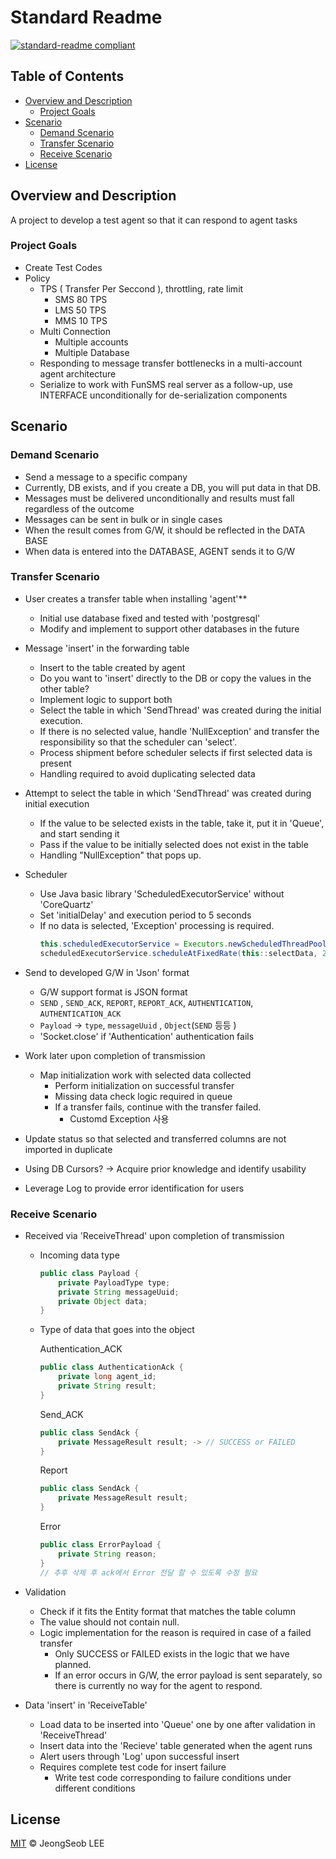 # Standard Readme

[![standard-readme compliant](https://img.shields.io/badge/readme%20style-standard-brightgreen.svg?style=flat-square)](https://github.com/RichardLitt/standard-readme)


## Table of Contents

- [Overview and Description](#overview-and-description)
  - [Project Goals](#project-goals)
- [Scenario](#scenario)
  - [Demand Scenario](#demand-scenario)
  - [Transfer Scenario](#transfer-scenario)
  - [Receive Scenario](#receive-scenario)
- [License](#license)


## Overview and Description

A project to develop a test agent so that it can respond to agent tasks

### Project Goals
- Create Test Codes
- Policy
  - TPS ( Transfer Per Seccond ), throttling, rate limit
    - SMS 80 TPS
    - LMS 50 TPS
    - MMS 10 TPS
  - Multi Connection
    - Multiple accounts
    - Multiple Database
  - Responding to message transfer bottlenecks in a multi-account agent architecture
  - Serialize to work with FunSMS real server as a follow-up, use INTERFACE unconditionally for de-serialization components

## Scenario
### Demand Scenario
- Send a message to a specific company
- Currently, DB exists, and if you create a DB, you will put data in that DB.
- Messages must be delivered unconditionally and results must fall regardless of the outcome
- Messages can be sent in bulk or in single cases
- When the result comes from G/W, it should be reflected in the DATA BASE
- When data is entered into the DATABASE, AGENT sends it to G/W

### Transfer Scenario
- User creates a transfer table when installing 'agent'**
  - Initial use database fixed and tested with 'postgresql'
  - Modify and implement to support other databases in the future
- Message 'insert' in the forwarding table
  - Insert to the table created by agent
  - Do you want to 'insert' directly to the DB or copy the values in the other table?
  - Implement logic to support both
  - Select the table in which 'SendThread' was created during the initial execution.
  - If there is no selected value, handle 'NullException' and transfer the responsibility so that the scheduler can 'select'.
  - Process shipment before scheduler selects if first selected data is present
  - Handling required to avoid duplicating selected data
- Attempt to select the table in which 'SendThread' was created during initial execution
  - If the value to be selected exists in the table, take it, put it in 'Queue', and start sending it
  - Pass if the value to be initially selected does not exist in the table
  - Handling "NullException" that pops up.
- Scheduler
  - Use Java basic library 'ScheduledExecutorService' without 'CoreQuartz'
  - Set 'initialDelay' and execution period to 5 seconds
  - If no data is selected, 'Exception' processing is required.
      ```java
      this.scheduledExecutorService = Executors.newScheduledThreadPool(1);
      scheduledExecutorService.scheduleAtFixedRate(this::selectData, 2000, 5000, TimeUnit.MICROSECONDS);
      ```

- Send to developed G/W in 'Json' format
  - G/W support format is JSON format
  - `SEND` , `SEND_ACK`, `REPORT`, `REPORT_ACK`, `AUTHENTICATION`, `AUTHENTICATION_ACK`
  - `Payload` → `type`, `messageUuid` , `Object`(`SEND` 등등 )
  - 'Socket.close' if 'Authentication' authentication fails
- Work later upon completion of transmission
  - Map initialization work with selected data collected
    - Perform initialization on successful transfer
    - Missing data check logic required in queue
    - If a transfer fails, continue with the transfer failed.
      - Customd Exception 사용
- Update status so that selected and transferred columns are not imported in duplicate
- Using DB Cursors? → Acquire prior knowledge and identify usability
- Leverage Log to provide error identification for users

### Receive Scenario
- Received via 'ReceiveThread' upon completion of transmission
  - Incoming data type
      ```java
      public class Payload {
          private PayloadType type;
          private String messageUuid;
          private Object data;
      }
      ```
  - Type of data that goes into the object

    Authentication_ACK
      ```java
      public class AuthenticationAck {
          private long agent_id;
          private String result;
      }
      ```

    Send_ACK
      ```java
      public class SendAck {
          private MessageResult result; -> // SUCCESS or FAILED
      }
      ```

    Report
      ```java
      public class SendAck {
          private MessageResult result;
      }
      ```

    Error
      ```java
      public class ErrorPayload {
          private String reason;
      }
      // 추후 삭제 후 ack에서 Error 전달 할 수 있도록 수정 필요
      ```

- Validation
  - Check if it fits the Entity format that matches the table column
  - The value should not contain null.
  - Logic implementation for the reason is required in case of a failed transfer
    - Only SUCCESS or FAILED exists in the logic that we have planned.
    - If an error occurs in G/W, the error payload is sent separately, so there is currently no way for the agent to respond.
- Data 'insert' in 'ReceiveTable'
  - Load data to be inserted into 'Queue' one by one after validation in 'ReceiveThread'
  - Insert data into the 'Recieve' table generated when the agent runs
  - Alert users through 'Log' upon successful insert
  - Requires complete test code for insert failure
    - Write test code corresponding to failure conditions under different conditions
    
  
## License

[MIT](LICENSE) © JeongSeob LEE
